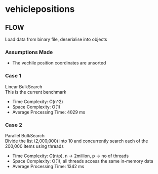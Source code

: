 # vehiclepositions
 
## FLOW
Load data from binary file, deserialise into objects

### Assumptions Made
* The vechile position coordinates are unsorted

### Case 1
Linear BulkSearch  
 This is the current benchmark  
 * Time Complexity: O(n^2)  
 * Space Complexity: O(1)  
 * Average Processing Time: 4029 ms  
 
 ### Case 2
Parallel BulkSearch  
Divide the list (2,000,000) into 10 and concurrently search each of the 200,000 items using threads
 * Time Complexity: O(n/p),  n -> 2million, p -> no of threads    
 * Space Complexity: O(1),  all threads access the same in-memory data  
 * Average Processing Time: 1342 ms  
